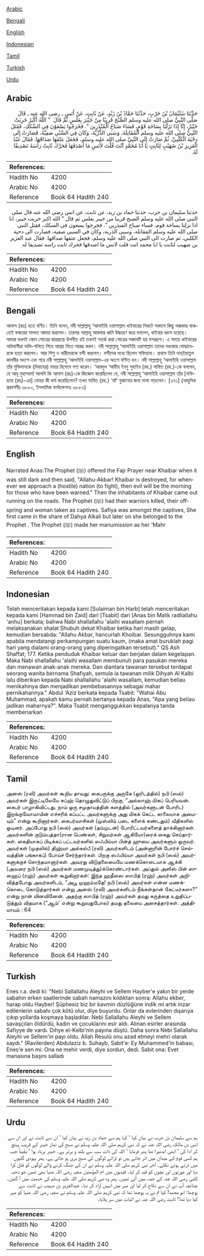 [Arabic](#arabic)

[Bengali](#bengali)

[English](#english)

[Indonesian](#indonesian)

[Tamil](#tamil)

[Turkish](#turkish)

[Urdu](#urdu)

## Arabic


<div dir="rtl" lang="ar" style={{fontSize:'larger',backgroundColor:'#f8f9fa',padding:20}}>
حَدَّثَنَا سُلَيْمَانُ بْنُ حَرْبٍ، حَدَّثَنَا حَمَّادُ بْنُ زَيْدٍ، عَنْ ثَابِتٍ، عَنْ أَنَسٍ ـ رضى الله عنه ـ قَالَ صَلَّى النَّبِيُّ صلى الله عليه وسلم الصُّبْحَ قَرِيبًا مِنْ خَيْبَرَ بِغَلَسٍ ثُمَّ قَالَ ‏ "‏ اللَّهُ أَكْبَرُ خَرِبَتْ خَيْبَرُ، إِنَّا إِذَا نَزَلْنَا بِسَاحَةِ قَوْمٍ، فَسَاءَ صَبَاحُ الْمُنْذَرِينَ ‏"‏‏.‏ فَخَرَجُوا يَسْعَوْنَ فِي السِّكَكِ، فَقَتَلَ النَّبِيُّ صلى الله عليه وسلم الْمُقَاتِلَةَ، وَسَبَى الذُّرِّيَّةَ، وَكَانَ فِي السَّبْىِ صَفِيَّةُ، فَصَارَتْ إِلَى دِحْيَةَ الْكَلْبِيِّ، ثُمَّ صَارَتْ إِلَى النَّبِيِّ صلى الله عليه وسلم، فَجَعَلَ عِتْقَهَا صَدَاقَهَا‏.‏ فَقَالَ عَبْدُ الْعَزِيزِ بْنُ صُهَيْبٍ لِثَابِتٍ يَا أَبَا مُحَمَّدٍ آنْتَ قُلْتَ لأَنَسٍ مَا أَصْدَقَهَا فَحَرَّكَ ثَابِتٌ رَأْسَهُ تَصْدِيقًا لَهُ‏.‏
</div>
<div style={{backgroundColor:'#f8f9fa',padding:20, marginBottom: 10}}><table> <thead> <tr> <th>References:</th> <th></th> </tr> </thead> <tbody><tr><td>Hadith No</td><td>4200</td></tr><tr><td>Arabic No</td><td>4200</td></tr><tr><td>Reference</td><td>Book 64 Hadith 240</td></tr></tbody></table></div>


<div dir="rtl" lang="ar" style={{fontSize:'larger',backgroundColor:'#f8f9fa',padding:20}}>
حدثنا سليمان بن حرب، حدثنا حماد بن زيد، عن ثابت، عن انس رضى الله عنه قال صلى النبي صلى الله عليه وسلم الصبح قريبا من خيبر بغلس ثم قال " الله اكبر خربت خيبر، انا اذا نزلنا بساحة قوم، فساء صباح المنذرين ". فخرجوا يسعون في السكك، فقتل النبي صلى الله عليه وسلم المقاتلة، وسبى الذرية، وكان في السبى صفية، فصارت الى دحية الكلبي، ثم صارت الى النبي صلى الله عليه وسلم، فجعل عتقها صداقها. فقال عبد العزيز بن صهيب لثابت يا ابا محمد انت قلت لانس ما اصدقها فحرك ثابت راسه تصديقا له
</div>
<div style={{backgroundColor:'#f8f9fa',padding:20, marginBottom: 10}}><table> <thead> <tr> <th>References:</th> <th></th> </tr> </thead> <tbody><tr><td>Hadith No</td><td>4200</td></tr><tr><td>Arabic No</td><td>4200</td></tr><tr><td>Reference</td><td>Book 64 Hadith 240</td></tr></tbody></table></div>

## Bengali


<div dir="ltr" lang="bn" style={{fontSize:'larger',backgroundColor:'#f8f9fa',padding:20}}>
আনাস (রাঃ) হতে বর্ণিত। তিনি বলেন, নবী সাল্লাল্লাহু ‘আলাইহি ওয়াসাল্লাম খাইবারের নিকটে সকালে কিছু অন্ধকার থাকতেই ফজরের সালাত আদায় করলেন। তারপর আল্লাহু আকবার ধ্বনি উচ্চারণ করে বললেন, খাইবার ধ্বংস হয়েছে। আমরা যখনই কোন গোত্রের দ্বারপ্রান্তে উপনীত হই তখনই সতর্ক করা গোত্রের সকালটি হয় মন্দরূপে। এ সময়ে খাইবারের অধিবাসীরা অলি-গলিতে গিয়ে আশ্রয় নিতে আরম্ভ করল। নবী সাল্লাল্লাহু ‘আলাইহি ওয়াসাল্লাম তাদের মধ্যকার যোদ্ধাদেরকে হত্যা করলেন। আর শিশু ও নারীদেরকে বন্দী করলেন। বন্দীদের মধ্যে ছিলেন সফিয়্যাহ। প্রথমে তিনি দাহ্ইয়াতুল কালবীর অংশে এবং পরে নবী সাল্লাল্লাহু ‘আলাইহি ওয়াসাল্লাম-এর অংশে বণ্টিত হন। নবী সাল্লাল্লাহু ‘আলাইহি ওয়াসাল্লাম তাঁর মুক্তিদানকে (বিবাহের) মাহর হিসেবে গণ্য করেন। ‘আবদুল ‘আযীয ইবনু সুহাইব (রহ.) সাবিত (রহ.)-কে বললেন, হে আবূ মুহাম্মাদ! আপনি কি আনাস (রাঃ)-কে জিজ্ঞেস করেছিলেন যে, নবী সাল্লাল্লাহু ‘আলাইহি ওয়াসাল্লাম তাঁর [সফিয়্যাহ (রাঃ)-এর] মোহর কী ধার্য করেছিলেন? তখন সাবিত (রহ.) ‘হ্যাঁ’ বুঝানোর জন্য মাথা নাড়লেন। [৩৭১] (আধুনিক প্রকাশনীঃ ৩৮৮০, ইসলামিক ফাউন্ডেশনঃ ৩৮৮৩)
</div>
<div style={{backgroundColor:'#f8f9fa',padding:20, marginBottom: 10}}><table> <thead> <tr> <th>References:</th> <th></th> </tr> </thead> <tbody><tr><td>Hadith No</td><td>4200</td></tr><tr><td>Arabic No</td><td>4200</td></tr><tr><td>Reference</td><td>Book 64 Hadith 240</td></tr></tbody></table></div>

## English


<div dir="ltr" lang="en" style={{fontSize:'larger',backgroundColor:'#f8f9fa',padding:20}}>
Narrated Anas:The Prophet (ﷺ) offered the Fajr Prayer near Khaibar when it was still dark and then said, "Allahu-Akbar! Khaibar is destroyed, for whenever we approach a (hostile) nation (to fight), then evil will be the morning for those who have been warned." Then the inhabitants of Khaibar came out running on the roads. The Prophet (ﷺ) had their warriors killed, their offspring and woman taken as captives. Safiya was amongst the captives, She first came in the share of Dahya Alkali but later on she belonged to the Prophet . The Prophet (ﷺ) made her manumission as her 'Mahr
</div>
<div style={{backgroundColor:'#f8f9fa',padding:20, marginBottom: 10}}><table> <thead> <tr> <th>References:</th> <th></th> </tr> </thead> <tbody><tr><td>Hadith No</td><td>4200</td></tr><tr><td>Arabic No</td><td>4200</td></tr><tr><td>Reference</td><td>Book 64 Hadith 240</td></tr></tbody></table></div>

## Indonesian


<div dir="ltr" lang="id" style={{fontSize:'larger',backgroundColor:'#f8f9fa',padding:20}}>
Telah menceritakan kepada kami [Sulaiman bin Harb] telah menceritakan kepada kami [Hammad bin Zaid] dari [Tsabit] dari [Anas bin Malik radliallahu 'anhu] berkata; bahwa Nabi shallallahu 'alaihi wasallam pernah melaksanakan shalat Shubuh dekat Khaibar ketika hari masih gelap, kemudian bersabda: "Allahu Akbar, hancurlah Khoibar. Sesungguhnya kami apabila mendatangi perkampungan suatu kaum, (maka amat buruklah pagi hari yang dialami orang-orang yang diperingatkan tersebut)." QS Ash Shaffat; 177. Ketika penduduk Khaibar keluar dan berjalan dalam kegelapan. Maka Nabi shallallahu 'alaihi wasallam membunuh para pasukan mereka dan menawan anak-anak mereka. Dan diantara tawanan tersebut terdapat seorang wanita bernama Shafiyah, semula ia tawanan milik Dihyah Al Kalbi lalu diberikan kepada Nabi shallallahu 'alaihi wasallam, kemudian beliau menikahinya dan menjadikan pembebasannya sebagai mahar pernikahannya." Abdul 'Aziz berkata kepada Tsabit: "Wahai Abu Muhammad, apakah kamu pernah bertanya kepada Anas, "Apa yang beliau jadikan maharnya?". Maka Tsabit menganggukkan kepalanya tanda membenarkan
</div>
<div style={{backgroundColor:'#f8f9fa',padding:20, marginBottom: 10}}><table> <thead> <tr> <th>References:</th> <th></th> </tr> </thead> <tbody><tr><td>Hadith No</td><td>4200</td></tr><tr><td>Arabic No</td><td>4200</td></tr><tr><td>Reference</td><td>Book 64 Hadith 240</td></tr></tbody></table></div>

## Tamil


<div dir="ltr" lang="ta" style={{fontSize:'larger',backgroundColor:'#f8f9fa',padding:20}}>
அனஸ் (ரலி) அவர்கள் கூறிய தாவது: கைபருக்கு அருகே (ஓரிடத்தில்) நபி (ஸல்) அவர்கள் இருட்டிலேயே சுப்ஹ் தொழுதுவிட்டுப் பிறகு, “அல்லாஹ் மிகப் பெரியவன். கைபர் பாழாகிவிட்டது. நாம் ஒரு சமுதாயத்தின் களத்தில் (அவர்களுடன் போரிட) இறங்குவோமாயின் எச்சரிக் கப்பட்ட அவர்களுக்கு அது மிகக் கெட்ட காலையாக அமையும்” என்று கூறினார்கள். கைபர்வாசிகள் (முஸ்லிம் படை களைக் கண்டதும்) வீதிகளில் ஓடினர். அப்போது நபி (ஸல்) அவர்கள் (தம்முடன்) போரிட்டவர்களைத் தாக்கினார்கள். அவர்களின் குடும்பத்தா(ரான பெண்கள், சிறுவர்கள் ஆகியோ)ரைக் கைது செய்தார்கள். கைதியாகப் பிடிக்கப் பட்டவர்களில் ஸஃபிய்யா பின்த் ஹுயை அவர்களும் ஒருவர். அவர்கள் (முதலில்) திஹ்யா அல்கல்பீ (ரலி) அவர்களிடம் (அன்னாரின் போர்ச் செல்வத்தின் பங்காகப்) போய்ச் சேர்ந்தார்கள். பிறகு ஸஃபிய்யா அவர்கள் நபி (ஸல்) அவர்களுக்குச் சொந்தமானார்கள். அவரது விடுதலையையே மணக்கொடையாக ஆக்கி (அவரை நபி (ஸல்) அவர்கள் மணமுடித்து)க்கொண்டார்கள். அப்துல் அஸீஸ் பின் ஸுஹைப் (ரஹ்) அவர்கள் கூறுகிறார்கள்: இந்த ஹதீஸை ஸாபித் (ரஹ்) அவர்கள் அறிவித்தபோது அவர்களிடம், “அபூ முஹம்மதே! நபி (ஸல்) அவர்கள் என்ன மணக்கொடை கொடுத்தார்கள் என்று அனஸ் (ரலி) அவர்களிடம் நீங்கள்தான் கேட்டீர்களா?” என்று நான் வினவினேன். அதற்கு ஸாபித் (ரஹ்) அவர்கள் தமது கருத்தை உறுதிப்படுத்தும் விதமாக (“ஆம்' என்று கூறுவதுபோல) தமது தலையை அசைத்தார்கள். அத்தியாயம் : 64
</div>
<div style={{backgroundColor:'#f8f9fa',padding:20, marginBottom: 10}}><table> <thead> <tr> <th>References:</th> <th></th> </tr> </thead> <tbody><tr><td>Hadith No</td><td>4200</td></tr><tr><td>Arabic No</td><td>4200</td></tr><tr><td>Reference</td><td>Book 64 Hadith 240</td></tr></tbody></table></div>

## Turkish


<div dir="ltr" lang="tr" style={{fontSize:'larger',backgroundColor:'#f8f9fa',padding:20}}>
Enes r.a. dedi ki: "Nebi Sallallahu Aleyhi ve Sellem Hayber'e yakın bir yerde sabahın erken saatlerinde sabah namazını kıldıktan sonra: Allahu ekber, harap oldu Hayber! Şüphesiz biz bir kavmin düzlüğüne indik mi artık inzar edilenlerin sabahı çok kötü olur, diye buyurdu. Onlar da evlerinden dışarıya çıkıp yollarda koşmaya başladılar. Nebi Sallallahu Aleyhi ve Sellem savaşçıları öldürdü, kadın ve çocuklarını esir aldı. Alınan esirler arasında Safiyye de vardı. Dıhye el-Kelbi'nin payına düştü. Daha sonra Nebi Sallallahu Aleyhi ve Sellem'in payı oldu. Allah Resulü onu azad etmeyi mehri olarak saydı." (Ravilerden) Abdulaziz b. Suhayb, Sabit'e: Ey Muhammed'in babası, Enes'e sen mi: Ona ne mehir verdi, diye sordun, dedi. Sabit ona: Evet manasına başını salladı
</div>
<div style={{backgroundColor:'#f8f9fa',padding:20, marginBottom: 10}}><table> <thead> <tr> <th>References:</th> <th></th> </tr> </thead> <tbody><tr><td>Hadith No</td><td>4200</td></tr><tr><td>Arabic No</td><td>4200</td></tr><tr><td>Reference</td><td>Book 64 Hadith 240</td></tr></tbody></table></div>

## Urdu


<div dir="rtl" lang="ur" style={{fontSize:'larger',backgroundColor:'#f8f9fa',padding:20}}>
ہم سے سلیمان بن حرب نے بیان کیا ‘ کہا ہم سے حماد بن زید نے بیان کیا ‘ ان سے ثابت نے اور ان سے انس بن مالک رضی اللہ عنہ نے کہ نبی کریم صلی اللہ علیہ وسلم نے صبح کی نماز خیبر کے قریب پہنچ کر ادا کی ‘ ابھی اندھیرا تھا پھر فرمایا ‘ اللہ کی ذات سب سے بلند و برتر ہے۔ خیبر برباد ہوا ‘ یقیناً جب ہم کسی قوم کے میدان میں اتر جاتے ہیں تو ڈرائے لوگوں کی صبح بری ہو جاتی ہے۔ پھر یہودی گلیوں میں ڈرتے ہوئے نکلے۔ آخر نبی کریم صلی اللہ علیہ وسلم نے ان کے جنگ کرنے والے لوگوں کو قتل کرا دیا اور عورتوں اور بچوں کو قید کر لیا۔ قیدیوں میں ام المؤمنین صفیہ رضی اللہ عنہا بھی تھیں جو دحیہ کلبی رضی اللہ عنہ کے حصہ میں آئی تھیں۔ پھر وہ نبی کریم صلی اللہ علیہ وسلم کی خدمت میں آ گئیں۔ چنانچہ آپ نے ان سے نکاح کر لیا اور مہر میں انہیں آزاد کر دیا۔ عبدالعزیز بن صہیب نے ثابت سے پوچھا: ابو محمد! کیا تم نے یہ پوچھا تھا کہ نبی کریم صلی اللہ علیہ وسلم نے صفیہ رضی اللہ عنہا کو مہر کیا دیا تھا؟ ثابت رضی اللہ عنہ نے اثبات میں سر ہلایا۔
</div>
<div style={{backgroundColor:'#f8f9fa',padding:20, marginBottom: 10}}><table> <thead> <tr> <th>References:</th> <th></th> </tr> </thead> <tbody><tr><td>Hadith No</td><td>4200</td></tr><tr><td>Arabic No</td><td>4200</td></tr><tr><td>Reference</td><td>Book 64 Hadith 240</td></tr></tbody></table></div>